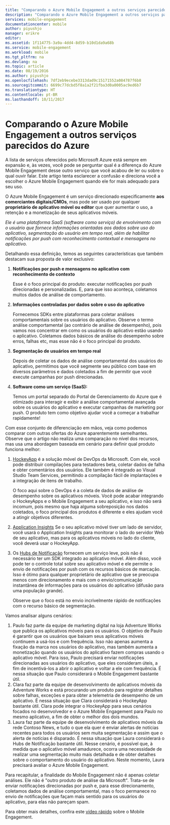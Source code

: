 ```yaml
---
title: "Comparando o Azure Mobile Engagement a outros serviços parecidos do Azure"
description: "Comparando o Azure Mobile Engagement a outros serviços parecidos do Azure - HockeyApp, AppInsights, Hubs de Notificação"
services: mobile-engagement
documentationcenter: mobile
author: piyushjo
manager: erikre
editor: 
ms.assetid: 1f114775-3a9a-4dd4-8d59-b10d1da9a68b
ms.service: mobile-engagement
ms.workload: mobile
ms.tgt_pltfrm: na
ms.devlang: na
ms.topic: article
ms.date: 08/19/2016
ms.author: piyushjo
ms.openlocfilehash: 7df2eb9ecebe3313dad9c15171552a084787f6b8
ms.sourcegitcommit: 6699c77dcbd5f8a1a2f21fba3d0a0005ac9ed6b7
ms.translationtype: HT
ms.contentlocale: pt-BR
ms.lasthandoff: 10/11/2017
---
```

# <a name="comparing-azure-mobile-engagement-with-other-similar-azure-services"></a>Comparando o Azure Mobile Engagement a outros serviços parecidos do Azure
A lista de serviços oferecidos pelo Microsoft Azure está sempre em expansão e, às vezes, você pode se perguntar qual é a diferença do Azure Mobile Engagement desse outro serviço que você acabou de ler ou sobre o qual ouvir falar. Este artigo tenta esclarecer a confusão e direciona você a escolher o Azure Mobile Engagement quando ele for mais adequado para seu uso. 

O Azure Mobile Engagement é um serviço direcionado especificamente **aos comerciantes digitais/CMOs**, mas pode ser usado por qualquer **proprietário de aplicativo móvel ou editor** que quer aumentar o uso, a retenção e a monetização de seus aplicativos móveis. 

*Ele é uma plataforma SaaS (software como serviço) de envolvimento com o usuário que fornece informações orientadas aos dados sobre uso do aplicativo, segmentação do usuário em tempo real, além de habilitar notificações por push com reconhecimento contextual e mensagens no aplicativo.* 

Detalhando essa definição, temos as seguintes características que também destacam sua proposta de valor exclusivo:

1. **Notificações por push e mensagens no aplicativo com reconhecimento de contexto**
   
   Esse é o foco principal do produto: executar notificações por push direcionadas e personalizadas. E, para que isso aconteça, coletamos muitos dados de análise de comportamento. 
2. **Informações controladas por dados sobre o uso do aplicativo**
   
   Fornecemos SDKs entre plataformas para coletar análises comportamentais sobre os usuários do aplicativo. Observe o termo análise comportamental (ao contrário de análise de desempenho), pois vamos nos concentrar em como os usuários do aplicativo estão usando o aplicativo. Coletamos dados básicos de análise do desempenho sobre erros, falhas etc, mas esse não é o foco principal do produto. 
3. **Segmentação de usuários em tempo real**
   
   Depois de coletar os dados de análise comportamental dos usuários do aplicativo, permitimos que você segmente seu público com base em diversos parâmetros e dados coletados a fim de permitir que você execute campanhas por push direcionadas. 
4. **Software como um serviço (SaaS):**
   
   Temos um portal separado do Portal de Gerenciamento do Azure que é otimizado para interagir e exibir a análise comportamental avançada sobre os usuários do aplicativo e executar campanhas de marketing por push. O produto tem como objetivo ajudar você a começar a trabalhar rapidamente!   

Com esse conjunto de diferenciação em mãos, veja como podemos comparar com outras ofertas do Azure aparentemente semelhantes. Observe que o artigo não realiza uma comparação no nível dos recursos, mas usa uma abordagem baseada em cenário para definir qual produto funciona melhor:

1. [HockeyApp](https://azure.microsoft.com/services/hockeyapp/) é a solução móvel de DevOps da Microsoft. Com ele, você pode distribuir compilações para testadores beta, coletar dados de falha e obter comentários dos usuários. Ele também é integrado ao Visual Studio Team Services, permitindo a compilação fácil de implantações e a integração de itens de trabalho. 
   
   O foco aqui sobre o DevOps é a coleta de dados de análise de desempenho sobre os aplicativos móveis. Você pode acabar integrando o HockeyApps e o Mobile Engagement a seu aplicativo, e isso não será incomum, pois mesmo que haja alguma sobreposição nos dados coletados, o foco principal dos produtos é diferente e eles ajudam você a atingir objetivos diferentes.  
2. [Application Insights](../application-insights/app-insights-overview.md) Se o seu aplicativo móvel tiver um lado de servidor, você usará o Application Insights para monitorar o lado do servidor Web de seu aplicativo, mas para os aplicativos móveis no lado do cliente, você deverá usar o HockeyApp. 
3. Os [Hubs de Notificação](https://azure.microsoft.com/services/notification-hubs/) fornecem um serviço leve, pois não é necessário ter um SDK integrado ao aplicativo móvel. Além disso, você pode ter o controle total sobre seu aplicativo móvel e ele permite o envio de notificações por push com os recursos básicos de marcação. Isso é ótimo para qualquer proprietário de aplicativo que se preocupa menos com direcionamento e mais com o envio/comunicação instantânea de informações para os usuários do aplicativo (difusão para uma população grande). 
   
   Observe que o foco está no envio incrivelmente rápido de notificações com o recurso básico de segmentação. 

Vamos analisar alguns cenários:

1. Paulo faz parte da equipe de marketing digital na loja Adventure Works que publica os aplicativos móveis para os usuários. O objetivo de Paulo é garantir que os usuários que baixam seus aplicativos móveis continuem a usá-los e com frequência. Isso não apenas aumenta a fixação da marca nos usuários do aplicativo, mas também aumenta a monetização quando os usuários do aplicativo fazem compras usando o aplicativo móvel. Para isso, Paulo precisará enviar notificações direcionadas aos usuários do aplicativo, que eles consideram úteis, a fim de incentivá-los a abrir o aplicativo e voltar a ele com frequência. É nessa situação que Paulo considerará o Mobile Engagement bastante útil. 
2. Clara faz parte da equipe de desenvolvimento de aplicativos móveis da Adventure Works e está procurando um produto para registrar detalhes sobre falhas, exceções e para obter a telemetria de desempenho de um aplicativo. É nessa situação que Clara considerará o HockeyApp bastante útil. Clara pode integrar o HockeyApp para seus cenários focados no desenvolvedor e o Azure Mobile Engagement para Paulo no mesmo aplicativo, a fim de obter o melhor dos dois mundos. 
3. Laura faz parte da equipe de desenvolvimento de aplicativos móveis da rede Contoso News, e tudo o que ela quer é enviar alertas de notícias recentes para todos os usuários sem muita segmentação e assim que o alerta de notícias é disparado. É nessa situação que Laura considerará o Hubs de Notificação bastante útil. 
   Nesse cenário, é possível que, à medida que o aplicativo móvel amadurece, ocorra uma necessidade de realizar uma segmentação muito mais detalhada e de obter detalhes sobre o comportamento do usuário do aplicativo. Neste momento, Laura precisará avaliar o Azure Mobile Engagement. 

Para recapitular, a finalidade do Mobile Engagement não é apenas coletar análises. Ele não é "outro produto de análise da Microsoft". Trata-se de enviar notificações direcionadas por push e, para esse direcionamento, coletamos dados de análise comportamental, mas o foco permanece no envio de notificações que façam mais sentido para os usuários do aplicativo, para elas não pareçam spam. 

Para obter mais detalhes, confira este [vídeo rápido](mobile-engagement-overview.md) sobre o Mobile Engagement. 

